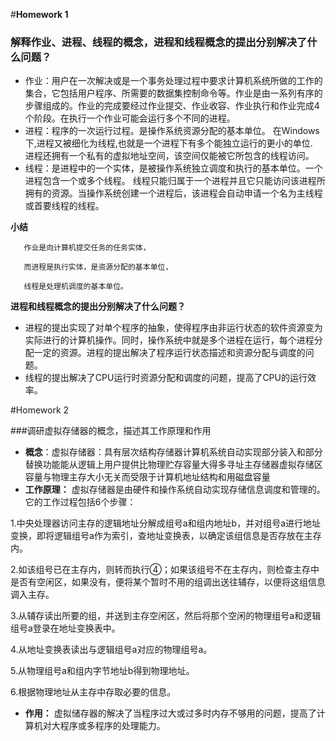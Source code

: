 #**Homework 1**
  
### 解释作业、进程、线程的概念，进程和线程概念的提出分别解决了什么问题？

* 作业：用户在一次解决或是一个事务处理过程中要求计算机系统所做的工作的集合，它包括用户程序、所需要的数据集控制命令等。作业是由一系列有序的步骤组成的。作业的完成要经过作业提交、作业收容、作业执行和作业完成4个阶段。在执行一个作业可能会运行多个不同的进程。
* 进程：程序的一次运行过程。是操作系统资源分配的基本单位。
在Windows下,进程又被细化为线程,也就是一个进程下有多个能独立运行的更小的单位.  进程还拥有一个私有的虚拟地址空间，该空间仅能被它所包含的线程访问。
* 线程：是进程中的一个实体，是被操作系统独立调度和执行的基本单位。一个进程包含一个或多个线程。
线程只能归属于一个进程并且它只能访问该进程所拥有的资源。当操作系统创建一个进程后，该进程会自动申请一个名为主线程或首要线程的线程。

**小结**           
       
       作业是向计算机提交任务的任务实体，

       而进程是执行实体，是资源分配的基本单位，

       线程是处理机调度的基本单位。

 **进程和线程概念的提出分别解决了什么问题？**

* 进程的提出实现了对单个程序的抽象，使得程序由非运行状态的软件资源变为实际进行的计算机操作。同时，操作系统中就是多个进程在运行，每个进程分配一定的资源。进程的提出解决了程序运行状态描述和资源分配与调度的问题。
* 线程的提出解决了CPU运行时资源分配和调度的问题，提高了CPU的运行效率。


#Homework 2

###调研虚拟存储器的概念，描述其工作原理和作用

* **概念**：虚拟存储器：具有层次结构存储器计算机系统自动实现部分装入和部分替换功能能从逻辑上用户提供比物理贮存容量大得多寻址主存储器虚拟存储区容量与物理主存大小无关而受限于计算机地址结构和用磁盘容量
* **工作原理：**
虚拟存储器是由硬件和操作系统自动实现存储信息调度和管理的。它的工作过程包括6个步骤：

1.中央处理器访问主存的逻辑地址分解成组号a和组内地址b，并对组号a进行地址变换，即将逻辑组号a作为索引，查地址变换表，以确定该组信息是否存放在主存内。

2.如该组号已在主存内，则转而执行④；如果该组号不在主存内，则检查主存中是否有空闲区，如果没有，便将某个暂时不用的组调出送往辅存，以便将这组信息调入主存。

3.从辅存读出所要的组，并送到主存空闲区，然后将那个空闲的物理组号a和逻辑组号a登录在地址变换表中。

4.从地址变换表读出与逻辑组号a对应的物理组号a。

5.从物理组号a和组内字节地址b得到物理地址。

6.根据物理地址从主存中存取必要的信息。

* **作用：**
虚拟储存器的解决了当程序过大或过多时内存不够用的问题，提高了计算机对大程序或多程序的处理能力。
